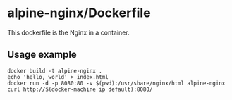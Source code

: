 # alpine-nginx/Dockerfile
This dockerfile is the Nginx in a container.

## Usage example
```
docker build -t alpine-nginx .
echo 'hello, world' > index.html
docker run -d -p 8080:80 -v $(pwd):/usr/share/nginx/html alpine-nginx
curl http://$(docker-machine ip default):8080/
```
